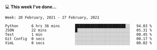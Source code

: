 💻 **This week I've done...**

<!--START_SECTION:waka-->
```text
Week: 20 February, 2021 - 27 February, 2021

Python      6 hrs 36 mins       ███████████████████████░░   94.03 % 
JSON        22 mins             █░░░░░░░░░░░░░░░░░░░░░░░░   05.31 % 
Text        1 min               ░░░░░░░░░░░░░░░░░░░░░░░░░   00.45 % 
Git Config  0 secs              ░░░░░░░░░░░░░░░░░░░░░░░░░   00.17 % 
VimL        0 secs              ░░░░░░░░░░░░░░░░░░░░░░░░░   00.02 %
```
<!--END_SECTION:waka-->
